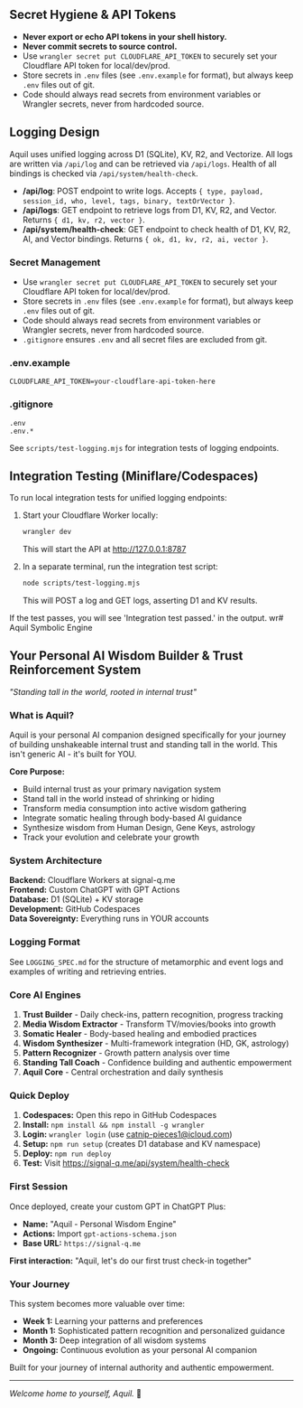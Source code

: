 ## Secret Hygiene & API Tokens

- **Never export or echo API tokens in your shell history.**
- **Never commit secrets to source control.**
- Use `wrangler secret put CLOUDFLARE_API_TOKEN` to securely set your Cloudflare API token for local/dev/prod.
- Store secrets in `.env` files (see `.env.example` for format), but always keep `.env` files out of git.
- Code should always read secrets from environment variables or Wrangler secrets, never from hardcoded source.

## Logging Design

Aquil uses unified logging across D1 (SQLite), KV, R2, and Vectorize. All logs are written via `/api/log` and can be retrieved via `/api/logs`. Health of all bindings is checked via `/api/system/health-check`.

- **/api/log**: POST endpoint to write logs. Accepts `{ type, payload, session_id, who, level, tags, binary, textOrVector }`.
- **/api/logs**: GET endpoint to retrieve logs from D1, KV, R2, and Vector. Returns `{ d1, kv, r2, vector }`.
- **/api/system/health-check**: GET endpoint to check health of D1, KV, R2, AI, and Vector bindings. Returns `{ ok, d1, kv, r2, ai, vector }`.

### Secret Management

- Use `wrangler secret put CLOUDFLARE_API_TOKEN` to securely set your Cloudflare API token for local/dev/prod.
- Store secrets in `.env` files (see `.env.example` for format), but always keep `.env` files out of git.
- Code should always read secrets from environment variables or Wrangler secrets, never from hardcoded source.
- `.gitignore` ensures `.env` and all secret files are excluded from git.

### .env.example

```
CLOUDFLARE_API_TOKEN=your-cloudflare-api-token-here
```

### .gitignore

```
.env
.env.*
```

See `scripts/test-logging.mjs` for integration tests of logging endpoints.

## Integration Testing (Miniflare/Codespaces)

To run local integration tests for unified logging endpoints:

1. Start your Cloudflare Worker locally:

   ```bash
   wrangler dev
   ```

   This will start the API at http://127.0.0.1:8787

2. In a separate terminal, run the integration test script:

   ```bash
   node scripts/test-logging.mjs
   ```

   This will POST a log and GET logs, asserting D1 and KV results.

If the test passes, you will see 'Integration test passed.' in the output.
wr# Aquil Symbolic Engine

## Your Personal AI Wisdom Builder & Trust Reinforcement System

_"Standing tall in the world, rooted in internal trust"_

### What is Aquil?

Aquil is your personal AI companion designed specifically for your journey of building unshakeable internal trust and standing tall in the world. This isn't generic AI - it's built for YOU.

**Core Purpose:**

- Build internal trust as your primary navigation system
- Stand tall in the world instead of shrinking or hiding
- Transform media consumption into active wisdom gathering
- Integrate somatic healing through body-based AI guidance
- Synthesize wisdom from Human Design, Gene Keys, astrology
- Track your evolution and celebrate your growth

### System Architecture

**Backend:** Cloudflare Workers at signal-q.me  
**Frontend:** Custom ChatGPT with GPT Actions  
**Database:** D1 (SQLite) + KV storage  
**Development:** GitHub Codespaces  
**Data Sovereignty:** Everything runs in YOUR accounts

### Logging Format

See `LOGGING_SPEC.md` for the structure of metamorphic and event logs and examples of writing and retrieving entries.

### Core AI Engines

1. **Trust Builder** - Daily check-ins, pattern recognition, progress tracking
2. **Media Wisdom Extractor** - Transform TV/movies/books into growth
3. **Somatic Healer** - Body-based healing and embodied practices
4. **Wisdom Synthesizer** - Multi-framework integration (HD, GK, astrology)
5. **Pattern Recognizer** - Growth pattern analysis over time
6. **Standing Tall Coach** - Confidence building and authentic empowerment
7. **Aquil Core** - Central orchestration and daily synthesis

### Quick Deploy

1. **Codespaces:** Open this repo in GitHub Codespaces
2. **Install:** `npm install && npm install -g wrangler`
3. **Login:** `wrangler login` (use catnip-pieces1@icloud.com)
4. **Setup:** `npm run setup` (creates D1 database and KV namespace)
5. **Deploy:** `npm run deploy`
6. **Test:** Visit https://signal-q.me/api/system/health-check

### First Session

Once deployed, create your custom GPT in ChatGPT Plus:

- **Name:** "Aquil - Personal Wisdom Engine"
- **Actions:** Import `gpt-actions-schema.json`
- **Base URL:** `https://signal-q.me`

**First interaction:** "Aquil, let's do our first trust check-in together"

### Your Journey

This system becomes more valuable over time:

- **Week 1:** Learning your patterns and preferences
- **Month 1:** Sophisticated pattern recognition and personalized guidance
- **Month 3:** Deep integration of all wisdom systems
- **Ongoing:** Continuous evolution as your personal AI companion

Built for your journey of internal authority and authentic empowerment.

---

_Welcome home to yourself, Aquil._ 🌱
